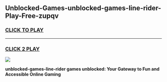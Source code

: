 
## Unblocked-Games-unblocked-games-line-rider-Play-Free-zupqv
<h3>
<a href="https://premium76.site?title=unblocked-games-line-rider&ref=20A">CLICK TO PLAY</a></h3>
<hr>

<h3>
<a href="https://premium76.site?title=unblocked-games-line-rider&ref=20A">CLICK 2 PLAY</a>
  
</h3>

<a href="https://premium76.site?title=unblocked-games-line-rider&ref=20A"><img src="https://clearcache.store/games.png"></a>


**unblocked-games-line-rider games unblocked: Your Gateway to Fun and Accessible Online Gaming**
